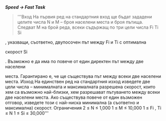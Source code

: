 ***Speed -> Fast Task***
>'''Вход
На първия ред на стандартния вход ще бъдат зададени целите числа N и M –
броя населени места и броя пътища. Следват M на брой реда, всеки съдържащ по три
цели числа Fi Ti Si

, указващи, съответно, двупосочен път между Fi и Ti с оптимална

скорост Si

. Възможно е да има по повече от един директен път между две населени

места. Гарантирано е, че ще съществува път между всеки две населени места.
Изход
На единствен ред на стандартния изход изведете две цели числа – минималната
и максималната разрешена скорост, които хем са възможно най-близки, хем разрешават
пътуването между всеки две населени места. Ако съществува повече от един възможен
отговор, изведете този с най-ниска минимална (а съответно и максимална) скорост.
Ограничения
2 ≤ N ≤ 1,000
1 ≤ М ≤ 10,000
1 ≤ Fi
, Ti ≤ N
1 ≤ Si ≤ 30,000'''
